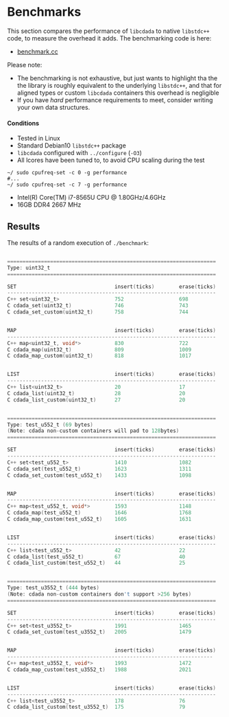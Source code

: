 # Benchmarks

This section compares the performance of `libcdada` to native `libstdc++`
code, to measure the overhead it adds. The benchmarking code is here:

* [benchmark.cc](https://github.com/msune/libcdada/tree/master/examples/benchmark.cc)

Please note:

* The benchmarking is not exhaustive, but just wants to highlight tha the
  the library is roughly equivalent to the underlying `libstdc++`, and that
  for aligned types or custom `libcdada` containers this overhead is negligible
* If you have _hard_ performance requirements to meet, consider writing your
  own data structures.

#### Conditions

* Tested in Linux
* Standard Debian10 `libstdc++` package
* `libcdada` configured with `../configure` (`-O3`)
* All lcores have been tuned to, to avoid CPU scaling during the test

```
~/ sudo cpufreq-set -c 0 -g performance
#...
~/ sudo cpufreq-set -c 7 -g performance
```

* Intel(R) Core(TM) i7-8565U CPU @ 1.80GHz/4.6GHz
* 16GB DDR4 2667 MHz

## Results

The results of a random execution of `./benchmark`:

```d

====================================================================
Type: uint32_t
====================================================================

SET                                insert(ticks)        erase(ticks)
--------------------------------------------------------------------
C++ set<uint32_t>                  752                  698
C cdada_set(uint32_t)              746                  743
C cdada_set_custom(uint32_t)       758                  744


MAP                                insert(ticks)        erase(ticks)
--------------------------------------------------------------------
C++ map<uint32_t, void*>           830                  722
C cdada_map(uint32_t)              809                  1009
C cdada_map_custom(uint32_t)       818                  1017


LIST                               insert(ticks)        erase(ticks)
--------------------------------------------------------------------
C++ list<uint32_t>                 20                   17
C cdada_list(uint32_t)             28                   20
C cdada_list_custom(uint32_t)      27                   20


====================================================================
Type: test_u552_t (69 bytes)
(Note: cdada non-custom containers will pad to 128bytes)
====================================================================

SET                                insert(ticks)        erase(ticks)
--------------------------------------------------------------------
C++ set<test_u552_t>               1410                 1082
C cdada_set(test_u552_t)           1623                 1311
C cdada_set_custom(test_u552_t)    1433                 1098


MAP                                insert(ticks)        erase(ticks)
--------------------------------------------------------------------
C++ map<test_u552_t, void*>        1593                 1148
C cdada_map(test_u552_t)           1646                 1768
C cdada_map_custom(test_u552_t)    1605                 1631


LIST                               insert(ticks)        erase(ticks)
--------------------------------------------------------------------
C++ list<test_u552_t>              42                   22
C cdada_list(test_u552_t)          67                   40
C cdada_list_custom(test_u552_t)   44                   25


====================================================================
Type: test_u3552_t (444 bytes)
(Note: cdada non-custom containers don't support >256 bytes)
====================================================================

SET                                insert(ticks)        erase(ticks)
--------------------------------------------------------------------
C++ set<test_u3552_t>              1991                 1465
C cdada_set_custom(test_u3552_t)   2005                 1479


MAP                                insert(ticks)        erase(ticks)
-------------------------------------------------------------------
C++ map<test_u3552_t, void*>       1993                 1472
C cdada_map_custom(test_u3552_t)   1988                 2021


LIST                               insert(ticks)        erase(ticks)
--------------------------------------------------------------------
C++ list<test_u3552_t>             178                  76
C cdada_list_custom(test_u3552_t)  175                  79

```
